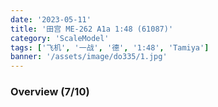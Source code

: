 ```yaml
---
date: '2023-05-11'
title: '田宫 ME-262 A1a 1:48 (61087)'
category: 'ScaleModel'
tags: ['飞机', '一战', '德', '1:48', 'Tamiya']
banner: '/assets/image/do335/1.jpg'
---
```


### Overview (7/10)
